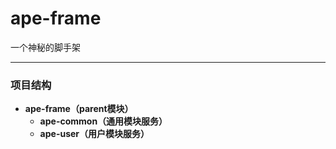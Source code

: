 # ape-frame

一个神秘的脚手架

------

### 项目结构

- **ape-frame（parent模块）**
  - **ape-common（通用模块服务）**
  - **ape-user（用户模块服务）**

